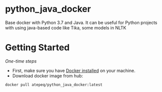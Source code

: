 # python_java_docker
Base docker with Python 3.7 and Java. It can be useful for Python projects with using java-based code like Tika, some models in NLTK

# Getting Started

*One-time steps*
- First, make sure you have [Docker installed](https://docs.docker.com/install/) on your machine.
- Download docker image from hub: 
```bash
docker pull atepeq/python_java_docker:latest
```
